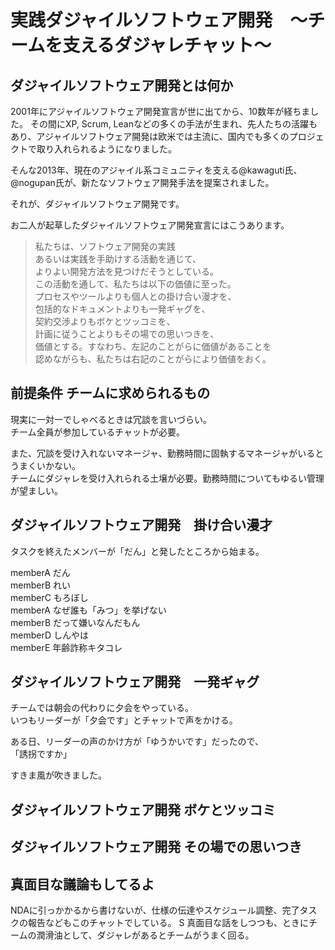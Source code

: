 # 実践ダジャイルソフトウェア開発　〜チームを支えるダジャレチャット〜

## ダジャイルソフトウェア開発とは何か
2001年にアジャイルソフトウェア開発宣言が世に出てから、10数年が経ちました。
その間にXP, Scrum, Leanなどの多くの手法が生まれ、先人たちの活躍もあり、アジャイルソフトウェア開発は欧米では主流に、国内でも多くのプロジェクトで取り入れられるようになりました。

そんな2013年、現在のアジャイル系コミュニティを支える@kawaguti氏、@nogupan氏が、新たなソフトウェア開発手法を提案されました。

それが、ダジャイルソフトウェア開発です。

お二人が起草したダジャイルソフトウェア開発宣言にはこうあります。

> 私たちは、ソフトウェア開発の実践  
> あるいは実践を手助けする活動を通じて、  
> よりよい開発方法を見つけだそうとしている。  
> この活動を通して、私たちは以下の価値に至った。  
> プロセスやツールよりも個人との掛け合い漫才を、  
> 包括的なドキュメントよりも一発ギャグを、  
> 契約交渉よりもボケとツッコミを、  
> 計画に従うことよりもその場での思いつきを、  
> 価値とする。すなわち、左記のことがらに価値があることを  
> 認めながらも、私たちは右記のことがらにより価値をおく。  

## 前提条件 チームに求められるもの
現実に一対一でしゃべるときは冗談を言いづらい。  
チーム全員が参加しているチャットが必要。  

また、冗談を受け入れないマネージャ、勤務時間に固執するマネージャがいるとうまくいかない。  
チームにダジャレを受け入れられる土壌が必要。勤務時間についてもゆるい管理が望ましい。  

## ダジャイルソフトウェア開発　掛け合い漫才
タスクを終えたメンバーが「だん」と発したところから始まる。

memberA だん  
memberB れい  
memberC もろぼし  
memberA なぜ誰も「みつ」を挙げない  
memberB だって嫌いなんだもん  
memberD しんやは  
memberE 年齢詐称キタコレ  

## ダジャイルソフトウェア開発　一発ギャグ
チームでは朝会の代わりに夕会をやっている。  
いつもリーダーが「夕会です」とチャットで声をかける。  

ある日、リーダーの声のかけ方が「ゆうかいです」だったので、  
「誘拐ですか」  

すきま風が吹きました。

## ダジャイルソフトウェア開発 ボケとツッコミ

## ダジャイルソフトウェア開発 その場での思いつき

## 真面目な議論もしてるよ
NDAに引っかかるから書けないが、仕様の伝達やスケジュール調整、完了タスクの報告などもこのチャットでしている。  S
真面目な話をしつつも、ときにチームの潤滑油として、ダジャレがあるとチームがうまく回る。			